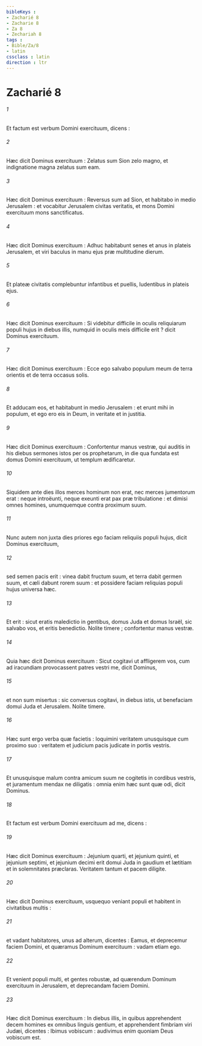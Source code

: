 ```yaml
---
bibleKeys : 
- Zacharié 8
- Zacharie 8
- Za 8
- Zechariah 8
tags : 
- Bible/Za/8
- latin
cssclass : latin
direction : ltr
---
```


# Zacharié 8

###### 1
Et factum est verbum Domini exercituum, dicens :
###### 2
Hæc dicit Dominus exercituum : Zelatus sum Sion zelo magno, et indignatione magna zelatus sum eam.
###### 3
Hæc dicit Dominus exercituum : Reversus sum ad Sion, et habitabo in medio Jerusalem : et vocabitur Jerusalem civitas veritatis, et mons Domini exercituum mons sanctificatus.
###### 4
Hæc dicit Dominus exercituum : Adhuc habitabunt senes et anus in plateis Jerusalem, et viri baculus in manu ejus præ multitudine dierum.
###### 5
Et plateæ civitatis complebuntur infantibus et puellis, ludentibus in plateis ejus.
###### 6
Hæc dicit Dominus exercituum : Si videbitur difficile in oculis reliquiarum populi hujus in diebus illis, numquid in oculis meis difficile erit ? dicit Dominus exercituum.
###### 7
Hæc dicit Dominus exercituum : Ecce ego salvabo populum meum de terra orientis et de terra occasus solis.
###### 8
Et adducam eos, et habitabunt in medio Jerusalem : et erunt mihi in populum, et ego ero eis in Deum, in veritate et in justitia.
###### 9
Hæc dicit Dominus exercituum : Confortentur manus vestræ, qui auditis in his diebus sermones istos per os prophetarum, in die qua fundata est domus Domini exercituum, ut templum ædificaretur.
###### 10
Siquidem ante dies illos merces hominum non erat, nec merces jumentorum erat : neque introëunti, neque exeunti erat pax præ tribulatione : et dimisi omnes homines, unumquemque contra proximum suum.
###### 11
Nunc autem non juxta dies priores ego faciam reliquiis populi hujus, dicit Dominus exercituum,
###### 12
sed semen pacis erit : vinea dabit fructum suum, et terra dabit germen suum, et cæli dabunt rorem suum : et possidere faciam reliquias populi hujus universa hæc.
###### 13
Et erit : sicut eratis maledictio in gentibus, domus Juda et domus Israël, sic salvabo vos, et eritis benedictio. Nolite timere ; confortentur manus vestræ.
###### 14
Quia hæc dicit Dominus exercituum : Sicut cogitavi ut affligerem vos, cum ad iracundiam provocassent patres vestri me, dicit Dominus,
###### 15
et non sum misertus : sic conversus cogitavi, in diebus istis, ut benefaciam domui Juda et Jerusalem. Nolite timere.
###### 16
Hæc sunt ergo verba quæ facietis : loquimini veritatem unusquisque cum proximo suo : veritatem et judicium pacis judicate in portis vestris.
###### 17
Et unusquisque malum contra amicum suum ne cogitetis in cordibus vestris, et juramentum mendax ne diligatis : omnia enim hæc sunt quæ odi, dicit Dominus.
###### 18
Et factum est verbum Domini exercituum ad me, dicens :
###### 19
Hæc dicit Dominus exercituum : Jejunium quarti, et jejunium quinti, et jejunium septimi, et jejunium decimi erit domui Juda in gaudium et lætitiam et in solemnitates præclaras. Veritatem tantum et pacem diligite.
###### 20
Hæc dicit Dominus exercituum, usquequo veniant populi et habitent in civitatibus multis :
###### 21
et vadant habitatores, unus ad alterum, dicentes : Eamus, et deprecemur faciem Domini, et quæramus Dominum exercituum : vadam etiam ego.
###### 22
Et venient populi multi, et gentes robustæ, ad quærendum Dominum exercituum in Jerusalem, et deprecandam faciem Domini.
###### 23
Hæc dicit Dominus exercituum : In diebus illis, in quibus apprehendent decem homines ex omnibus linguis gentium, et apprehendent fimbriam viri Judæi, dicentes : Ibimus vobiscum : audivimus enim quoniam Deus vobiscum est.
